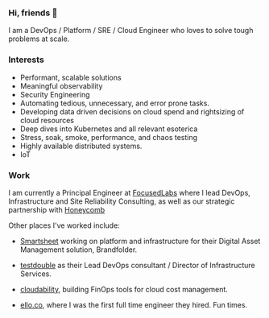 ### Hi, friends 👋

I am a DevOps / Platform / SRE / Cloud Engineer who loves to solve tough problems at scale. 


### Interests 

- Performant, scalable solutions
- Meaningful observability
- Security Engineering
- Automating tedious, unnecessary, and error prone tasks. 
- Developing data driven decisions on cloud spend and rightsizing of cloud resources
- Deep dives into Kubernetes and all relevant esoterica
- Stress, soak, smoke, performance, and chaos testing
- Highly available distributed systems.
- IoT 

### Work

I am currently a Principal Engineer at [FocusedLabs](https://focusedlabs.io/) where I lead DevOps, Infrastructure and Site Reliability Consulting, as well as our strategic partnership with [Honeycomb](https://www.honeycomb.io/)

Other places I've worked include: 

- [Smartsheet](https://www.smartsheet.com/) working on platform and infrastructure for their Digital Asset Management solution, Brandfolder.

- [testdouble](https://testdouble.com) as their Lead DevOps consultant / Director of Infrastructure Services.

- [cloudability](https://www.apptio.com/products/cloudability/), building FinOps tools for cloud cost management.

- [ello.co](https://waxy.org/2024/01/the-quiet-death-of-ellos-big-dreams/), where I was the first full time engineer they hired. Fun times.


